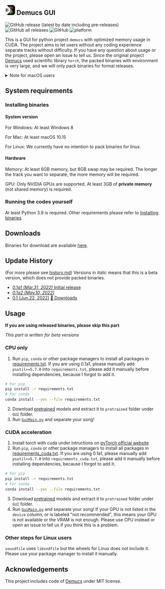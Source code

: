 ## ![Icon](./icon/icon_32x32.png) Demucs GUI
![GitHub release (latest by date including pre-releases)](https://img.shields.io/github/v/release/CarlGao4/Demucs-GUI?include_prereleases&style=plastic) ![GitHub all releases](https://img.shields.io/github/downloads/CarlGao4/Demucs-GUI/total?style=plastic) ![GitHub](https://img.shields.io/github/license/carlgao4/demucs-gui?style=plastic) ![platform](https://img.shields.io/badge/platform-win--64%20%7C%20osx--64-green?style=plastic)

This is a GUI for python project `demucs` with optimized memory usage in CUDA. 
The project aims to let users without any coding experience separate tracks without difficulty. If you have any question about usage or the project, please open an issue to tell us. Since the original project [Demucs](https://github.com/facebookresearch/demucs) used scientific library `torch`, the packed binaries with environment is very large, and we will only pack binaries for formal releases. 

<details id="CannotOpen">
  <summary>Note for macOS users</summary>

> Because of the limitation of Apple, Demucs-GUI need some extra configuration to work properly. 
> 
> First, we should allow running apps from all of sources. Execute following command in your Terminal (if you do not know where your Terminal.app is, please search your dashboard): 
> 
> ```bash
> sudo spctl --master-disable
> ```
> You may need to input your password. 
> 
> Then, we need to bypass the notarization (replace the path below to where your Demucs-GUI.app is if you did not install to the default location): 
> 
> ```bash
> sudo xattr -rd com.apple.quarantine /Applications/Demucs-GUI.app
> ```

</details>

## System requirements
### Installing binaries
#### System version
For Windows: At least Windows 8

For Mac: At least macOS 10.15

For Linux: We currently have no intention to pack binaries for linux. 

#### Hardware
Memory: At least 6GB memory, but 8GB swap may be required. The longer the track you want to separate, the more memory will be required. 

GPU: Only NVIDIA GPUs are supported. At least 3GB of **private memory** (not shared memory) is required. 

### Running the codes yourself
At least Python 3.9 is required. Other requirements please refer to [Installing binaries](#installing-binaries). 

## Downloads
Binaries for download are available [here](https://github.com/CarlGao4/Demucs-Gui/releases). 

## Update History
(For more please see [history.md](history.md))
Versions in *italic* means that this is a beta version, which does not provide packed binaries. 
- [*0.1a1 (Mar.31, 2022)* Initial release](history.md#01a1)
- [*0.1a2 (May.10, 2022)*](history.md#01a2)
- [0.1 (Jun.22, 2022)](history.md#01) [:link: Downloads](https://github.com/CarlGao4/Demucs-Gui/releases/tag/0.1)

## Usage
**If you are using released binaries, please skip this part**

*This part is written for beta versions*

### CPU only
1. Run `pip`, `conda` or other package managers to install all packages in [requirements.txt](requirements.txt). If you are using 0.1a1, please manually add `psutil>=5.7.0` into `requirements.txt`, please add it manually before installing dependencies, because I forgot to add it. 
```bash
# For pip
pip install -r requirements.txt
# For conda
conda install --yes --file requirements.txt
```
2. Download [pretrained](https://app.box.com/s/rd6h9dilocrrfbsh8u4izgbpnq4w9dnj) models and extract it to `pretrained` folder under `GUI` folder.  
3. Run [`GuiMain.py`](GUI/GuiMain.py) and separate your song! 

### CUDA acceleration
1. Install torch with cuda under intructions on [pyTorch official website](https://pytorch.org/get-started/locally/#start-locally)
2. Run `pip`, `conda` or other package managers to install all packages in [requirements_cuda.txt](requirements_cuda.txt). If you are using 0.1a1, please manually add `psutil>=5.7.0` into `requirements_cuda.txt`, please add it manually before installing dependencies, because I forgot to add it. 
```bash
# For pip
pip install -r requirements.txt
# For conda
conda install --yes --file requirements.txt
```
3. Download [pretrained](https://app.box.com/s/rd6h9dilocrrfbsh8u4izgbpnq4w9dnj) models and extract it to `pretrained` folder under `GUI` folder.  
4. Run [`GuiMain.py`](GUI/GuiMain.py) and separate your song! If your GPU is not listed in the `device` column, or is labeled "not recommended", this means your GPU is not available or the VRAM is not enough. Please use CPU instead or open an issue to tell us if you think this is a problem. 

### Other steps for Linux users
`soundfile` uses `libsndfile` but the wheels for Linux does not include it. Please use your package manager to install it manually.  

## Acknowledgements
This project includes code of [Demucs](https://github.com/facebookresearch/demucs) under MIT license. 
